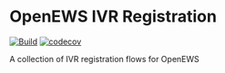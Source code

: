 # OpenEWS IVR Registration

[![Build](https://github.com/open-ews/open-ews-ivr-registration/actions/workflows/build.yml/badge.svg)](https://github.com/open-ews/open-ews-ivr-registration/actions/workflows/build.yml)
[![codecov](https://codecov.io/gh/open-ews/open-ews-ivr-registration/graph/badge.svg?token=5SBSOND79W)](https://codecov.io/gh/open-ews/open-ews-ivr-registration)

A collection of IVR registration flows for OpenEWS
